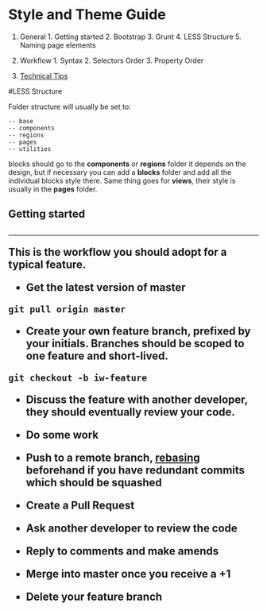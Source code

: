 #  Style and Theme Guide

1. General
        1. Getting started
        2. Bootstrap
        3. Grunt
        4. LESS Structure
        5. Naming page elements


2. Workflow
        1. Syntax
        2. Selectors Order
        3. Property Order


3. [Technical Tips](tech-tips)

#LESS Structure

Folder structure will usually be set to:


    -- base  
    -- components  
    -- regions  
    -- pages  
    -- utilities  


blocks should go to the **components** or **regions** folder it depends on the design, but if necessary you can add a **blocks** folder and add all the individual blocks style there.
Same thing goes for **views**, their style is usually in the **pages** folder.













<h2 id="head1"> Getting started <h2>

<hr>
This is the workflow you should adopt for a typical feature.

- Get the latest version of master

```
git pull origin master
```

- Create your own feature branch, prefixed by your initials. Branches should be scoped to one feature and short-lived.

```
git checkout -b iw-feature
```

- Discuss the feature with another developer, they should eventually review your code.

- Do some work

- Push to a remote branch, [rebasing](rebasing) beforehand if you have redundant commits which should be squashed

- Create a Pull Request

- Ask another developer to review the code

- Reply to comments and make amends

- Merge into master once you receive a +1

- Delete your feature branch
